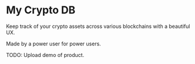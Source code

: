 # My Crypto DB

Keep track of your crypto assets across various blockchains with a beautiful UX.

Made by a power user for power users.

TODO: Upload demo of product.
